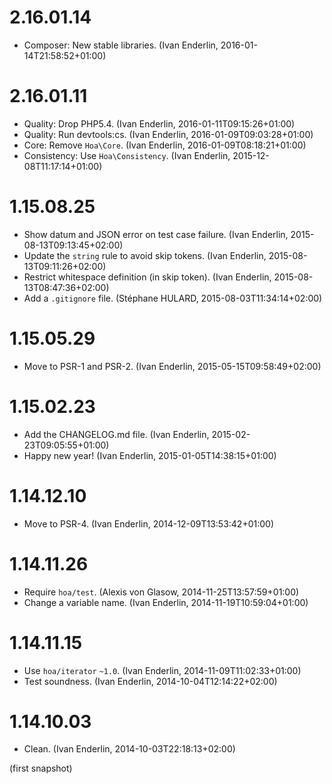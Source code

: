 # 2.16.01.14

  * Composer: New stable libraries. (Ivan Enderlin, 2016-01-14T21:58:52+01:00)

# 2.16.01.11

  * Quality: Drop PHP5.4. (Ivan Enderlin, 2016-01-11T09:15:26+01:00)
  * Quality: Run devtools:cs. (Ivan Enderlin, 2016-01-09T09:03:28+01:00)
  * Core: Remove `Hoa\Core`. (Ivan Enderlin, 2016-01-09T08:18:21+01:00)
  * Consistency: Use `Hoa\Consistency`. (Ivan Enderlin, 2015-12-08T11:17:14+01:00)

# 1.15.08.25

  * Show datum and JSON error on test case failure. (Ivan Enderlin, 2015-08-13T09:13:45+02:00)
  * Update the `string` rule to avoid skip tokens. (Ivan Enderlin, 2015-08-13T09:11:26+02:00)
  * Restrict whitespace definition (in skip token). (Ivan Enderlin, 2015-08-13T08:47:36+02:00)
  * Add a `.gitignore` file. (Stéphane HULARD, 2015-08-03T11:34:14+02:00)

# 1.15.05.29

  * Move to PSR-1 and PSR-2. (Ivan Enderlin, 2015-05-15T09:58:49+02:00)

# 1.15.02.23

  * Add the CHANGELOG.md file. (Ivan Enderlin, 2015-02-23T09:05:55+01:00)
  * Happy new year! (Ivan Enderlin, 2015-01-05T14:38:15+01:00)

# 1.14.12.10

  * Move to PSR-4. (Ivan Enderlin, 2014-12-09T13:53:42+01:00)

# 1.14.11.26

  * Require `hoa/test`. (Alexis von Glasow, 2014-11-25T13:57:59+01:00)
  * Change a variable name. (Ivan Enderlin, 2014-11-19T10:59:04+01:00)

# 1.14.11.15

  * Use `hoa/iterator` `~1.0`. (Ivan Enderlin, 2014-11-09T11:02:33+01:00)
  * Test soundness. (Ivan Enderlin, 2014-10-04T12:14:22+02:00)

# 1.14.10.03

  * Clean. (Ivan Enderlin, 2014-10-03T22:18:13+02:00)

(first snapshot)

